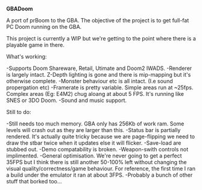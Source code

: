 **GBADoom**

A port of prBoom to the GBA. The objective of the project is to get full-fat PC Doom running on the GBA.

This project is currently a WIP but we're getting to the point where there is a playable game in there.

What's working:

-Supports Doom Shareware, Retail, Utimate and Doom2 IWADS.
-Renderer is largely intact. Z-Depth lighting is gone and there is mip-mapping but it's otherwise complete.
-Monster behaviour etc is all intact. (I.e sound propergation etc)
-Framerate is pretty variable. Simple areas run at ~25fps. Complex areas (Eg: E4M2) chug aloang at about 5 FPS. It's running like SNES or 3DO Doom.
-Sound and music support.

Still to do:

-Still needs too much memory. GBA only has 256Kb of work ram. Some levels will crash out as they are larger than this.
-Status bar is partially rendered. It's actually quite tricky because we are page-flipping we need to draw the stbar twice when it updates else it will flicker.
-Save-load are stubbed out.
-Demo compatability is broken.
-Weapon-swith controls not implimented.
-General optimisation. We're never going to get a perfect 35FPS but I think there is still another 50-100% left without changing the visual quality/correctness/game behaviour. For reference, the first time I ran a build under the emulator it ran at about 3FPS.
-Probably a bunch of other stuff that borked too...
